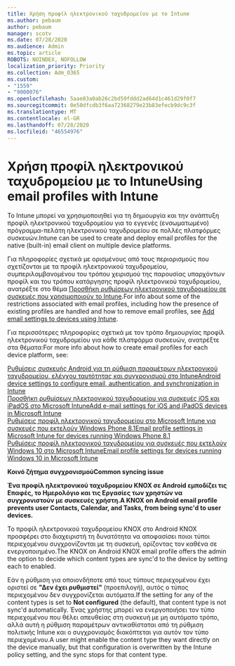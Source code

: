 ```yaml
---
title: Χρήση προφίλ ηλεκτρονικού ταχυδρομείου με το Intune
ms.author: pebaum
author: pebaum
manager: scotv
ms.date: 07/28/2020
ms.audience: Admin
ms.topic: article
ROBOTS: NOINDEX, NOFOLLOW
localization_priority: Priority
ms.collection: Adm_O365
ms.custom:
- "1559"
- "9000076"
ms.openlocfilehash: 5aae83a0ab26c2bd59fddd2ad64d1c461d29f0f7
ms.sourcegitcommit: 0e50dfcdb3f6aa72368279e23b83efecb9dc9c3f
ms.translationtype: MT
ms.contentlocale: el-GR
ms.lasthandoff: 07/28/2020
ms.locfileid: "46554976"
---
```

# <a name="using-email-profiles-with-intune"></a><span data-ttu-id="cd3c9-102">Χρήση προφίλ ηλεκτρονικού ταχυδρομείου με το Intune</span><span class="sxs-lookup"><span data-stu-id="cd3c9-102">Using email profiles with Intune</span></span>

<span data-ttu-id="cd3c9-103">Το Intune μπορεί να χρησιμοποιηθεί για τη δημιουργία και την ανάπτυξη προφίλ ηλεκτρονικού ταχυδρομείου για το εγγενές (ενσωματωμένο) πρόγραμμα-πελάτη ηλεκτρονικού ταχυδρομείου σε πολλές πλατφόρμες συσκευών.</span><span class="sxs-lookup"><span data-stu-id="cd3c9-103">Intune can be used to create and deploy email profiles for the native (built-in) email client on multiple device platforms.</span></span>

<span data-ttu-id="cd3c9-104">Για πληροφορίες σχετικά με ορισμένους από τους περιορισμούς που σχετίζονται με τα προφίλ ηλεκτρονικού ταχυδρομείου, συμπεριλαμβανομένου του τρόπου χειρισμού της παρουσίας υπαρχόντων προφίλ και του τρόπου κατάργησης προφίλ ηλεκτρονικού ταχυδρομείου, ανατρέξτε στο θέμα [Προσθήκη ρυθμίσεων ηλεκτρονικού ταχυδρομείου σε συσκευές που χρησιμοποιούν το Intune](https://docs.microsoft.com/intune/email-settings-configure).</span><span class="sxs-lookup"><span data-stu-id="cd3c9-104">For info about some of the restrictions associated with email profiles, including how the presence of existing profiles are handled and how to remove email profiles, see [Add email settings to devices using Intune](https://docs.microsoft.com/intune/email-settings-configure).</span></span>

<span data-ttu-id="cd3c9-105">Για περισσότερες πληροφορίες σχετικά με τον τρόπο δημιουργίας προφίλ ηλεκτρονικού ταχυδρομείου για κάθε πλατφόρμα συσκευών, ανατρέξτε στα θέματα:</span><span class="sxs-lookup"><span data-stu-id="cd3c9-105">For more info about how to create email profiles for each device platform, see:</span></span>

[<span data-ttu-id="cd3c9-106">Ρυθμίσεις συσκευής Android για τη ρύθμιση παραμέτρων ηλεκτρονικού ταχυδρομείου, ελέγχου ταυτότητας και συγχρονισμού στο Intune</span><span class="sxs-lookup"><span data-stu-id="cd3c9-106">Android device settings to configure email, authentication, and synchronization in Intune</span></span>](https://docs.microsoft.com/intune/email-settings-android)  
[<span data-ttu-id="cd3c9-107">Προσθήκη ρυθμίσεων ηλεκτρονικού ταχυδρομείου για συσκευές iOS και iPadOS στο Microsoft Intune</span><span class="sxs-lookup"><span data-stu-id="cd3c9-107">Add e-mail settings for iOS and iPadOS devices in Microsoft Intune</span></span>](https://docs.microsoft.com/intune/email-settings-ios)  
[<span data-ttu-id="cd3c9-108">Ρυθμίσεις προφίλ ηλεκτρονικού ταχυδρομείου στο Microsoft Intune για συσκευές που εκτελούν Windows Phone 8.1</span><span class="sxs-lookup"><span data-stu-id="cd3c9-108">Email profile settings in Microsoft Intune for devices running Windows Phone 8.1</span></span>](https://docs.microsoft.com/intune/email-settings-windows-phone-8-1)  
[<span data-ttu-id="cd3c9-109">Ρυθμίσεις προφίλ ηλεκτρονικού ταχυδρομείου για συσκευές που εκτελούν Windows 10 στο Microsoft Intune</span><span class="sxs-lookup"><span data-stu-id="cd3c9-109">Email profile settings for devices running Windows 10 in Microsoft Intune</span></span>](https://docs.microsoft.com/intune/email-settings-windows-10)

<span data-ttu-id="cd3c9-110">**Κοινό ζήτημα συγχρονισμού**</span><span class="sxs-lookup"><span data-stu-id="cd3c9-110">**Common syncing issue**</span></span>

<span data-ttu-id="cd3c9-111">**Ένα προφίλ ηλεκτρονικού ταχυδρομείου KNOX σε Android εμποδίζει τις Επαφές, το Ημερολόγιο και τις Εργασίες των χρηστών να συγχρονιστούν με συσκευές χρήστη.**</span><span class="sxs-lookup"><span data-stu-id="cd3c9-111">**A KNOX on Android email profile prevents user Contacts, Calendar, and Tasks, from being sync'd to user devices.**</span></span>

<span data-ttu-id="cd3c9-112">Το προφίλ ηλεκτρονικού ταχυδρομείου KNOX στο Android KNOX προσφέρει στο διαχειριστή τη δυνατότητα να αποφασίσει ποιοι τύποι περιεχομένου συγχρονίζονται με τη συσκευή, ορίζοντας τον καθένα σε ενεργοποιημένο.</span><span class="sxs-lookup"><span data-stu-id="cd3c9-112">The KNOX on Android KNOX email profile offers the admin the option to decide which content types are sync'd to the device by setting each to enabled.</span></span>

<span data-ttu-id="cd3c9-113">Εάν η ρύθμιση για οποιονδήποτε από τους τύπους περιεχομένου έχει οριστεί σε **"Δεν έχει ρυθμιστεί"** (προεπιλογή), αυτός ο τύπος περιεχομένου δεν συγχρονίζεται αυτόματα.</span><span class="sxs-lookup"><span data-stu-id="cd3c9-113">If the setting for any of the content types is set to **Not configured** (the default), that content type is not sync'd automatically.</span></span> <span data-ttu-id="cd3c9-114">Ένας χρήστης μπορεί να ενεργοποιήσει τον τύπο περιεχομένου που θέλει απευθείας στη συσκευή με μη αυτόματο τρόπο, αλλά αυτή η ρύθμιση παραμέτρων αντικαθίσταται από τη ρύθμιση πολιτικής Intune και ο συγχρονισμός διακόπτεται για αυτόν τον τύπο περιεχομένου.</span><span class="sxs-lookup"><span data-stu-id="cd3c9-114">A user might enable the content type they want directly on the device manually, but that configuration is overwritten by the Intune policy setting, and the sync stops for that content type.</span></span>

